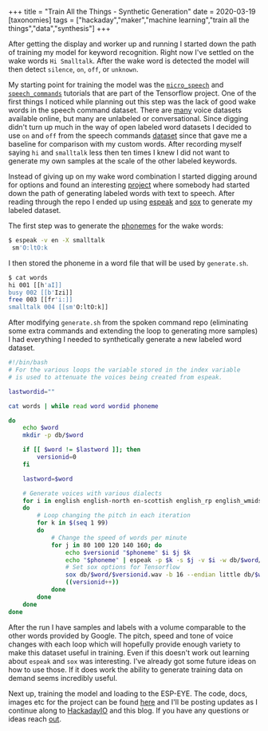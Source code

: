+++
title = "Train All the Things - Synthetic Generation"
date = 2020-03-19
[taxonomies]
tags = ["hackaday","maker","machine learning","train all the things","data","synthesis"]
+++

After getting the display and worker up and running I started down the path of
training my model for keyword recognition. Right now I've settled on the wake
words `Hi Smalltalk`. After the wake word is detected the model will then
detect `silence`, `on`, `off`, or `unknown`.

My starting point for training the model was the
[`micro_speech`](https://github.com/tensorflow/tensorflow/tree/master/tensorflow/lite/micro/examples/micro_speech)
and
[`speech_commands`](https://github.com/tensorflow/docs/blob/master/site/en/r1/tutorials/sequences/audio_recognition)
tutorials that are part of the Tensorflow project. One of the first things I
noticed while planning out this step was the lack of good wake words in the
speech command dataset. There are
[many](https://github.com/jim-schwoebel/voice_datasets) voice datasets available
online, but many are unlabeled or conversational. Since digging didn't turn up
much in the way of open labeled word datasets I decided to use `on` and `off`
from the speech commands
[dataset](https://ai.googleblog.com/2017/08/launching-speech-commands-dataset.html)
since that gave me a baseline for comparison with my custom words. After
recording myself saying `hi` and `smalltalk` less then ten times I knew I did
not want to generate my own samples at the scale of the other labeled keywords.

Instead of giving up on my wake word combination I started digging around for
options and found an interesting
[project](https://github.com/JohannesBuchner/spoken-command-recognition) where
somebody had started down the path of generating labeled words with text to
speech. After reading through the repo I ended up using
[espeak](http://espeak.sourceforge.net/) and [sox](http://sox.sourceforge.net/)
to generate my labeled dataset.

The first step was to generate the
[phonemes](https://en.wikipedia.org/wiki/Phoneme) for the wake words:

```bash
$ espeak -v en -X smalltalk
 sm'O:ltO:k
```

I then stored the phoneme in a word file that will be used by `generate.sh`.

```bash
$ cat words
hi 001 [[h'aI]]
busy 002 [[b'Izi]]
free 003 [[fr'i:]]
smalltalk 004 [[sm'O:ltO:k]]
```

After modifying `generate.sh` from the spoken command repo (eliminating some
extra commands and extending the loop to generating more samples) I had
everything I needed to synthetically generate a new labeled word dataset.

```bash
#!/bin/bash
# For the various loops the variable stored in the index variable
# is used to attenuate the voices being created from espeak.

lastwordid=""

cat words | while read word wordid phoneme

do
    echo $word
    mkdir -p db/$word

    if [[ $word != $lastword ]]; then
        versionid=0
    fi

    lastword=$word

    # Generate voices with various dialects
    for i in english english-north en-scottish english_rp english_wmids english-us en-westindies
    do
        # Loop changing the pitch in each iteration
        for k in $(seq 1 99)
        do
            # Change the speed of words per minute
            for j in 80 100 120 140 160; do
                echo $versionid "$phoneme" $i $j $k
                echo "$phoneme" | espeak -p $k -s $j -v $i -w db/$word/$versionid.wav
                # Set sox options for Tensorflow
                sox db/$word/$versionid.wav -b 16 --endian little db/$word/tf_$versionid.wav rate 16k
                ((versionid++))
            done
        done
    done
done
```

After the run I have samples and labels with a volume comparable to the other
words provided by Google. The pitch, speed and tone of voice changes with each
loop which will hopefully provide enough variety to make this dataset useful in
training. Even if this doesn't work out learning about `espeak` and `sox` was
interesting. I've already got some future ideas on how to use those. If it does
work the ability to generate training data on demand seems incredibly useful.

Next up, training the model and loading to the ESP-EYE. The code, docs, images
etc for the project can be found [here](https://github.com/n0mn0m/on-air) and
I'll be posting updates as I continue along to
[HackadayIO](https://hackaday.io/project/170228-on-air) and this blog. If you
have any questions or ideas reach [out](mailto:n0mn0m@burningdaylight.io).
